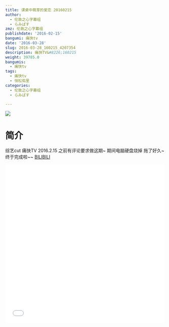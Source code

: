 ```yaml
---
title: 课桌中萌芽的爱恋 20160215
author:
  - 伦敦之心字幕组
  - らみぱす
zmz: 伦敦之心字幕组
publishdate: '2016-02-15'
bangumi: 痛快tv
date: '2016-03-28'
slug: 2016-03-28_160215_4207354
description: 痛快TV&#8226;160215
weight: 39785.0
bangumis:
  - 痛快tv
tags:
  - 痛快tv
  - 恒松佑里
categories:
  - 伦敦之心字幕组
  - らみぱす

---
```

![](https://i.imgur.com/Ln1SMKZ.png)
# 简介  
 综艺cut 痛快TV 2016.2.15 之前有评论要求做这期~  期间电脑硬盘烧掉 拖了好久~ 终于完成啦~~
  [BILIBILI](https://www.bilibili.com/video/av4207354/)

  <iframe src="//www.bilibili.com/html/html5player.html?cid=6798694&aid=4207354" width="100%" height="500" frameborder="0" allowfullscreen="allowfullscreen"></iframe>
